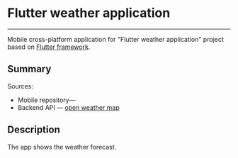 # Flutter weather application

---

Mobile cross-platform application for "Flutter weather application" project based
on [Flutter framework](https://flutter.dev/).

## Summary

Sources:
- Mobile repository—
- Backend API — [open weather map](https://openweathermap.org/api)

## Description

The app shows the weather forecast.
